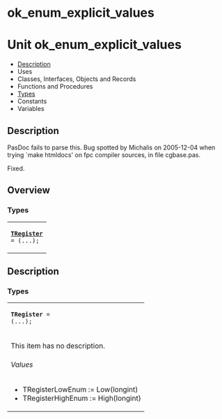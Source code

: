 # ok\_enum\_explicit\_values


# Unit ok\_enum\_explicit\_values

- [Description](#PasDoc-Description)
- Uses
- Classes, Interfaces, Objects and Records
- Functions and Procedures
- [Types](#PasDoc-Types)
- Constants
- Variables

<span id="PasDoc-Description"/>

## Description
PasDoc fails to parse this. Bug spotted by Michalis on 2005-12-04 when trying \`make htmldocs' on fpc compiler sources, in file cgbase.pas.

Fixed.<span id="PasDoc-Uses"/>

## Overview

### Types
<span id="PasDoc-Types"/>


<table>
<tr>

<td>

<code><strong><a href="ok_enum_explicit_values.md#TRegister">TRegister</a></strong> = (...);</code>
</td>
</tr>
</table>

## Description

### Types

<table>
<tr>

<td>

<span id="TRegister"/><code><strong>TRegister</strong> = (...);</code>
</td>
</tr>
<tr><td colspan="1">

This item has no description.


###### Values

- <span id="TRegisterLowEnum">TRegisterLowEnum := Low(longint)</span>
- <span id="TRegisterHighEnum">TRegisterHighEnum := High(longint)</span>



</td></tr>
</table>
